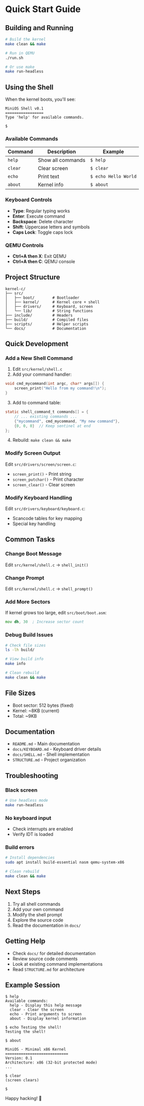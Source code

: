# Quick Start Guide

## Building and Running

```bash
# Build the kernel
make clean && make

# Run in QEMU
./run.sh

# Or use make
make run-headless
```

## Using the Shell

When the kernel boots, you'll see:

```
MiniOS Shell v0.1
=================
Type 'help' for available commands.

$
```

### Available Commands

| Command | Description | Example |
|---------|-------------|---------|
| `help` | Show all commands | `$ help` |
| `clear` | Clear screen | `$ clear` |
| `echo` | Print text | `$ echo Hello World` |
| `about` | Kernel info | `$ about` |

### Keyboard Controls

- **Type**: Regular typing works
- **Enter**: Execute command
- **Backspace**: Delete character
- **Shift**: Uppercase letters and symbols
- **Caps Lock**: Toggle caps lock

### QEMU Controls

- **Ctrl+A then X**: Exit QEMU
- **Ctrl+A then C**: QEMU console

## Project Structure

```
kernel-c/
├── src/
│   ├── boot/        # Bootloader
│   ├── kernel/      # Kernel core + shell
│   ├── drivers/     # Keyboard, screen
│   └── lib/         # String functions
├── include/         # Headers
├── build/           # Compiled files
├── scripts/         # Helper scripts
└── docs/            # Documentation
```

## Quick Development

### Add a New Shell Command

1. Edit `src/kernel/shell.c`
2. Add your command handler:

```c
void cmd_mycommand(int argc, char* args[]) {
    screen_print("Hello from my command!\n");
}
```

3. Add to command table:

```c
static shell_command_t commands[] = {
    // ... existing commands ...
    {"mycommand", cmd_mycommand, "My new command"},
    {0, 0, 0}  // Keep sentinel at end
};
```

4. Rebuild: `make clean && make`

### Modify Screen Output

Edit `src/drivers/screen/screen.c`:
- `screen_print()` - Print string
- `screen_putchar()` - Print character
- `screen_clear()` - Clear screen

### Modify Keyboard Handling

Edit `src/drivers/keyboard/keyboard.c`:
- Scancode tables for key mapping
- Special key handling

## Common Tasks

### Change Boot Message

Edit `src/kernel/shell.c` → `shell_init()`

### Change Prompt

Edit `src/kernel/shell.c` → `shell_prompt()`

### Add More Sectors

If kernel grows too large, edit `src/boot/boot.asm`:
```asm
mov dh, 30  ; Increase sector count
```

### Debug Build Issues

```bash
# Check file sizes
ls -lh build/

# View build info
make info

# Clean rebuild
make clean && make
```

## File Sizes

- Boot sector: 512 bytes (fixed)
- Kernel: ~8KB (current)
- Total: ~9KB

## Documentation

- `README.md` - Main documentation
- `docs/KEYBOARD.md` - Keyboard driver details
- `docs/SHELL.md` - Shell implementation
- `STRUCTURE.md` - Project organization

## Troubleshooting

### Black screen
```bash
# Use headless mode
make run-headless
```

### No keyboard input
- Check interrupts are enabled
- Verify IDT is loaded

### Build errors
```bash
# Install dependencies
sudo apt install build-essential nasm qemu-system-x86

# Clean rebuild
make clean && make
```

## Next Steps

1. Try all shell commands
2. Add your own command
3. Modify the shell prompt
4. Explore the source code
5. Read the documentation in `docs/`

## Getting Help

- Check `docs/` for detailed documentation
- Review source code comments
- Look at existing command implementations
- Read `STRUCTURE.md` for architecture

## Example Session

```
$ help
Available commands:
  help - Display this help message
  clear - Clear the screen
  echo - Print arguments to screen
  about - Display kernel information

$ echo Testing the shell!
Testing the shell!

$ about

MiniOS - Minimal x86 Kernel
============================
Version: 0.1
Architecture: x86 (32-bit protected mode)
...

$ clear
(screen clears)

$
```

Happy hacking! 🚀
